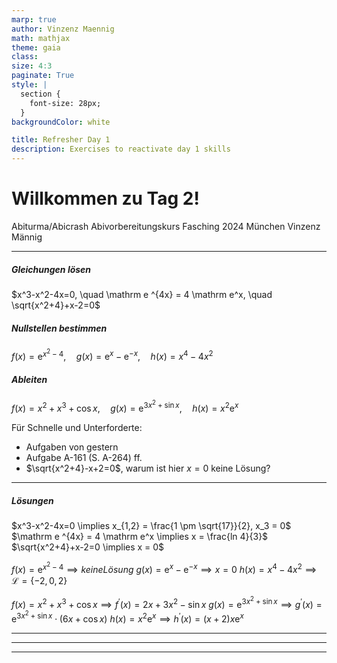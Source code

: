 ```yaml
---
marp: true
author: Vinzenz Maennig
math: mathjax
theme: gaia
class: 
size: 4:3
paginate: True
style: |
  section {
    font-size: 28px;
  }
backgroundColor: white

title: Refresher Day 1
description: Exercises to reactivate day 1 skills
---
```

# Willkommen zu Tag 2!
Abiturma/Abicrash Abivorbereitungskurs
Fasching 2024 München
Vinzenz Männig

---
<!--header: Wiederholung Tag 1-->
<!--footer: Abiturma/Abicrash Abivorbereitungskurs | Fasching 2024 München | Vinzenz Männig-->

##### Gleichungen lösen
$x^3-x^2-4x=0, \quad \mathrm e ^{4x} = 4 \mathrm e^x, \quad \sqrt{x^2+4}+x-2=0$

##### Nullstellen bestimmen
$f(x) = \mathrm e ^{x^2-4}, \quad g(x) = \mathrm e ^x - \mathrm e ^{-x}, \quad h(x) = x^4-4x^2$

##### Ableiten
$f(x) = x^2+x^3+\cos x, \quad g(x) = \mathrm e ^{3x^2+\sin x}, \quad h(x) = x^2 \mathrm e ^x$

Für Schnelle und Unterforderte:
- Aufgaben von gestern
- Aufgabe A-161 (S. A-264) ff.
- $\sqrt{x^2+4}-x+2=0$, warum ist hier $x=0$ keine Lösung?

---
##### Lösungen
$x^3-x^2-4x=0 \implies x_{1,2} = \frac{1 \pm \sqrt{17}}{2}, x_3 = 0$
$\mathrm e ^{4x} = 4 \mathrm e^x \implies x = \frac{ln 4}{3}$
$\sqrt{x^2+4}+x-2=0 \implies x = 0$

$f(x) = \mathrm e ^{x^2-4} \implies keine Lösung$
$g(x) = \mathrm e ^x - \mathrm e ^{-x} \implies x = 0$
$h(x) = x^4-4x^2 \implies \mathcal{L} = \{-2,0,2\}$

$f(x) = x^2+x^3+\cos x \implies f^\prime (x) = 2x + 3x^2 - \sin x$
$g(x) = \mathrm e ^{3x^2+\sin x} \implies g^\prime (x) = \mathrm e ^{3x^2+\sin x} \cdot (6x + \cos x)$
$h(x) = x^2 \mathrm e ^x \implies h^\prime (x) = (x+2)x \mathrm e ^x$

---

---

---